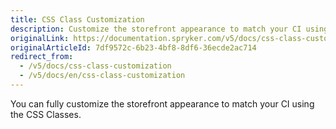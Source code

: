 ```yaml
---
title: CSS Class Customization
description: Customize the storefront appearance to match your CI using the CSS Classes.
originalLink: https://documentation.spryker.com/v5/docs/css-class-customization
originalArticleId: 7df9572c-6b23-4bf8-8df6-36ecde2ac714
redirect_from:
  - /v5/docs/css-class-customization
  - /v5/docs/en/css-class-customization
---
```


You can fully customize the storefront appearance to match your CI using the CSS Classes.
